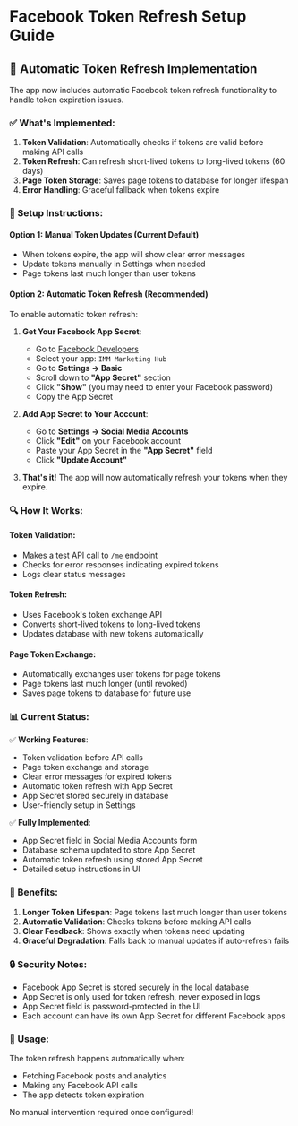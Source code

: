 # Facebook Token Refresh Setup Guide

## 🔄 Automatic Token Refresh Implementation

The app now includes automatic Facebook token refresh functionality to handle token expiration issues.

### ✅ What's Implemented:

1. **Token Validation**: Automatically checks if tokens are valid before making API calls
2. **Token Refresh**: Can refresh short-lived tokens to long-lived tokens (60 days)
3. **Page Token Storage**: Saves page tokens to database for longer lifespan
4. **Error Handling**: Graceful fallback when tokens expire

### 🔧 Setup Instructions:

#### Option 1: Manual Token Updates (Current Default)
- When tokens expire, the app will show clear error messages
- Update tokens manually in Settings when needed
- Page tokens last much longer than user tokens

#### Option 2: Automatic Token Refresh (Recommended)

To enable automatic token refresh:

1. **Get Your Facebook App Secret**:
   - Go to [Facebook Developers](https://developers.facebook.com)
   - Select your app: `IMM Marketing Hub`
   - Go to **Settings → Basic**
   - Scroll down to **"App Secret"** section
   - Click **"Show"** (you may need to enter your Facebook password)
   - Copy the App Secret

2. **Add App Secret to Your Account**:
   - Go to **Settings → Social Media Accounts**
   - Click **"Edit"** on your Facebook account
   - Paste your App Secret in the **"App Secret"** field
   - Click **"Update Account"**

3. **That's it!** The app will now automatically refresh your tokens when they expire.

### 🔍 How It Works:

#### Token Validation:
- Makes a test API call to `/me` endpoint
- Checks for error responses indicating expired tokens
- Logs clear status messages

#### Token Refresh:
- Uses Facebook's token exchange API
- Converts short-lived tokens to long-lived tokens
- Updates database with new tokens automatically

#### Page Token Exchange:
- Automatically exchanges user tokens for page tokens
- Page tokens last much longer (until revoked)
- Saves page tokens to database for future use

### 📊 Current Status:

✅ **Working Features**:
- Token validation before API calls
- Page token exchange and storage
- Clear error messages for expired tokens
- Automatic token refresh with App Secret
- App Secret stored securely in database
- User-friendly setup in Settings

✅ **Fully Implemented**:
- App Secret field in Social Media Accounts form
- Database schema updated to store App Secret
- Automatic token refresh using stored App Secret
- Detailed setup instructions in UI

### 🚀 Benefits:

1. **Longer Token Lifespan**: Page tokens last much longer than user tokens
2. **Automatic Validation**: Checks tokens before making API calls
3. **Clear Feedback**: Shows exactly when tokens need updating
4. **Graceful Degradation**: Falls back to manual updates if auto-refresh fails

### 🔒 Security Notes:

- Facebook App Secret is stored securely in the local database
- App Secret is only used for token refresh, never exposed in logs
- App Secret field is password-protected in the UI
- Each account can have its own App Secret for different Facebook apps

### 📝 Usage:

The token refresh happens automatically when:
- Fetching Facebook posts and analytics
- Making any Facebook API calls
- The app detects token expiration

No manual intervention required once configured!
